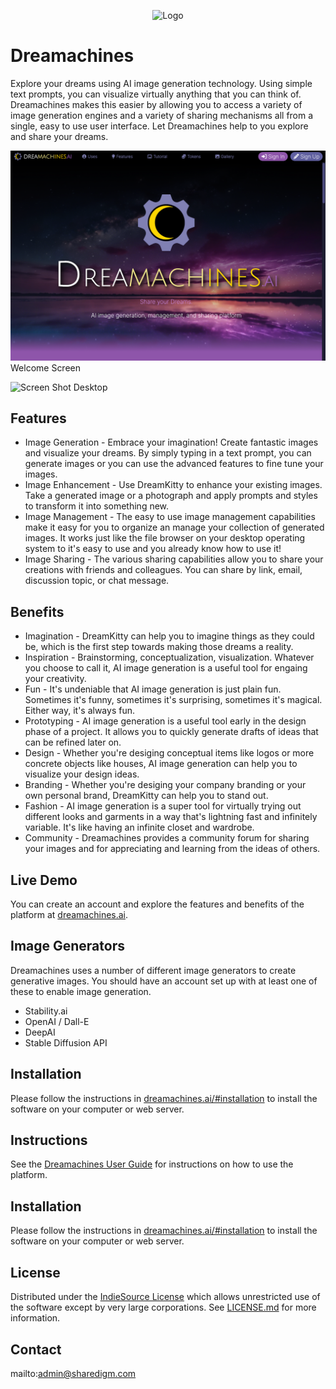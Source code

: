 <p align="center">
  <div align="center">
    <img src="./images/logos/icon.svg" alt="Logo" style="width:33%">
  </div>
</p>

# Dreamachines

Explore your dreams using AI image generation technology. Using simple text prompts, you can visualize virtually anything that you can think of. Dreamachines makes this easier by allowing you to access a variety of image generation engines and a variety of sharing mechanisms all from a single, easy to use user interface. Let Dreamachines help to you explore and share your dreams.

![Screen Shot](images/screen-shots/welcome.png)
Welcome Screen

![Screen Shot](images/screen-shots/desktop.png)
Desktop

## Features

- Image Generation - Embrace your imagination! Create fantastic images and visualize your dreams. By simply typing in a text prompt, you can generate images or you can use the advanced features to fine tune your images.
- Image Enhancement - Use DreamKitty to enhance your existing images. Take a generated image or a photograph and apply prompts and styles to transform it into something new.
- Image Management - The easy to use image management capabilities make it easy for you to organize an manage your collection of generated images. It works just like the file browser on your desktop operating system to it's easy to use and you already know how to use it!
- Image Sharing - The various sharing capabilities allow you to share your creations with friends and colleagues. You can share by link, email, discussion topic, or chat message.

## Benefits

- Imagination - DreamKitty can help you to imagine things as they could be, which is the first step towards making those dreams a reality.
- Inspiration - Brainstorming, conceptualization, visualization. Whatever you choose to call it, AI image generation is a useful tool for engaing your creativity.
- Fun - It's undeniable that AI image generation is just plain fun. Sometimes it's funny, sometimes it's surprising, sometimes it's magical. Either way, it's always fun.
- Prototyping - AI image generation is a useful tool early in the design phase of a project. It allows you to quickly generate drafts of ideas that can be refined later on.
- Design - Whether you're desiging conceptual items like logos or more concrete objects like houses, AI image generation can help you to visualize your design ideas.
- Branding - Whether you're desiging your company branding or your own personal brand, DreamKitty can help you to stand out.
- Fashion - AI image generation is a super tool for virtually trying out different looks and garments in a way that's lightning fast and infinitely variable. It's like having an infinite closet and wardrobe.
- Community - Dreamachines provides a community forum for sharing your images and for appreciating and learning from the ideas of others.

## Live Demo

You can create an account and explore the features and benefits of the platform at [dreamachines.ai](https://dreamachines.ai).

## Image Generators

Dreamachines uses a number of different image generators to create generative images.  You should have an account set up with at least one of these to enable image generation.

- Stability.ai 
- OpenAI / Dall-E
- DeepAI
- Stable Diffusion API

## Installation

Please follow the instructions in [dreamachines.ai/#installation](https://dreamachines.ai/#installation) to install the software on your computer or web server.

## Instructions

See the [Dreamachines User Guide](https://dreamachines.ai/#help) for instructions on how to use the platform.

## Installation

Please follow the instructions in [dreamachines.ai/#installation](https://dreamachines.ai/#installation) to install the software on your computer or web server.

## License

Distributed under the <a href="https://indiesource.org/">IndieSource License</a> which allows unrestricted use of the software except by very large corporations. See [LICENSE.md](LICENSE.md) for more information.

## Contact

mailto:admin@sharedigm.com
